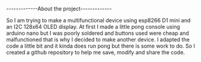 -------------About the project-------------

So I am trying to make a multifunctional device using esp8266 D1 mini and an I2C 128x64 OLED display. 
At first I made a little pong console using arduino nano but I was poorly soldered and buttons used were cheap and malfunctioned
that is why I decided to make another device. I adapted the code a little bit and it kinda does run pong but there is some work
to do. So I created a github repository to help me save, modify and share the code.
